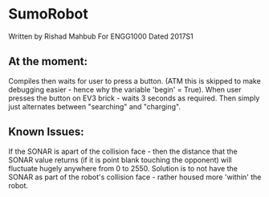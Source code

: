 # SumoRobot

Written by Rishad Mahbub
For ENGG1000
Dated 2017S1

At the moment:
---------------
Compiles then waits for user to press a button. 
      (ATM this is skipped to make debugging easier - hence why the variable 'begin' = True). 
When user presses the button on EV3 brick - waits 3 seconds as required.
Then simply just alternates between "searching" and "charging".


Known Issues:
--------------
If the SONAR is apart of the collision face - then the distance that the SONAR value returns (if it is point blank touching the opponent)
will fluctuate hugely anywhere from 0 to 2550. Solution is to not have the SONAR as part of the robot's collision face - rather housed
more 'within' the robot.

